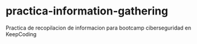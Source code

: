 # practica-information-gathering
Practica de recopilacion de informacion para bootcamp ciberseguridad en KeepCoding
